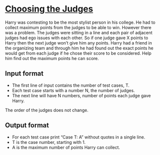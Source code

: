 # [Choosing the Judges][link]

Harry was contesting to be the most stylist person in his college. He had to collect maximum points from the judges to be able to win. However there was a problem. The judges were sitting in a line and each pair of adjacent judges had ego issues with each other. So if one judge gave X points to Harry then the next judge won’t give him any points. Harry had a friend in the organizing team and through him he had found out the exact points he would get from each judge if he chose their score to be considered. Help him find out the maximum points he can score.

## Input format

- The first line of input contains the number of test cases, T.
- Each test case starts with a number N, the number of judges.
- The next line will have N numbers, number of points each judge gave Harry.

The order of the judges does not change.

## Output format

- For each test case print “Case T: A” without quotes in a single line.
- T is the case number, starting with 1.
- A is the maximum number of points Harry can collect.

[link]: https://www.hackerearth.com/practice/algorithms/dynamic-programming/introduction-to-dynamic-programming-1/practice-problems/algorithm/choosing-the-judges-7/
